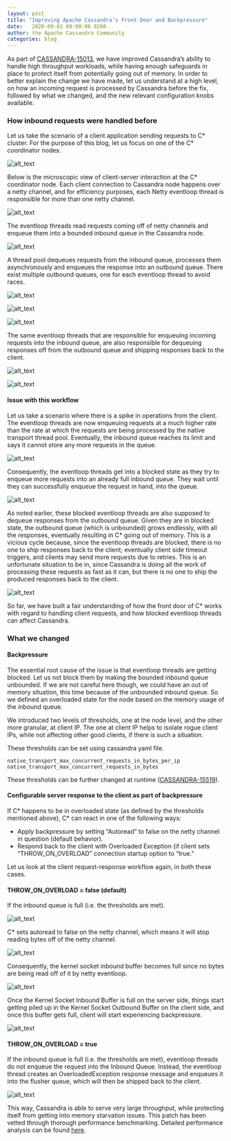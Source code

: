 ```yaml
---
layout: post
title: "Improving Apache Cassandra’s Front Door and Backpressure"
date:   2020-09-03 09:00:00 0200
author: the Apache Cassandra Community
categories: blog
---
```


As part of [CASSANDRA-15013](https://issues.apache.org/jira/browse/CASSANDRA-15013), we have improved Cassandra’s ability to handle high throughput workloads, while having enough safeguards in place to protect itself from potentially going out of memory. In order to better explain the change we have made, let us understand at a high level, on how an incoming request is processed by Cassandra before the fix, followed by what we changed, and the new relevant configuration knobs available.

### How inbound requests were handled before 

Let us take the scenario of a client application sending requests to C* cluster. For the purpose of this blog, let us focus on one of the C* coordinator nodes.

![alt_text](/img/blog-post-improving-resiliency/image1.png "image_tooltip")

Below is the microscopic view of client-server interaction at the C* coordinator node. Each client connection to Cassandra node happens over a netty channel, and for efficiency purposes, each Netty eventloop thread is responsible for more than one netty channel.

![alt_text](/img/blog-post-improving-resiliency/image2.png "image_tooltip")

The eventloop threads read requests coming off of netty channels and enqueue them into a bounded inbound queue in the Cassandra node.

![alt_text](/img/blog-post-improving-resiliency/image3.png "image_tooltip")

A thread pool dequeues requests from the inbound queue, processes them asynchronously and enqueues the response into an outbound queue. There exist multiple outbound queues, one for each eventloop thread to avoid races.

![alt_text](/img/blog-post-improving-resiliency/image4.png "image_tooltip")

![alt_text](/img/blog-post-improving-resiliency/image5.png "image_tooltip")

![alt_text](/img/blog-post-improving-resiliency/image6.png "image_tooltip")

The same eventloop threads that are responsible for enqueuing incoming requests into the inbound queue, are also responsible for dequeuing responses off from the outbound queue and shipping responses back to the client.

![alt_text](/img/blog-post-improving-resiliency/image7.png "image_tooltip")

![alt_text](/img/blog-post-improving-resiliency/image8.png "image_tooltip")

#### Issue with this workflow

Let us take a scenario where there is a spike in operations from the client. The eventloop threads are now enqueuing requests at a much higher rate than the rate at which the requests are being processed by the native transport thread pool. Eventually, the inbound queue reaches its limit and says it cannot store any more requests in the queue.

![alt_text](/img/blog-post-improving-resiliency/image9.png "image_tooltip")

Consequently, the eventloop threads get into a blocked state as they try to enqueue more requests into an already full inbound queue. They wait until they can successfully enqueue the request in hand, into the queue.

![alt_text](/img/blog-post-improving-resiliency/image10.png "image_tooltip")

As noted earlier, these blocked eventloop threads are also supposed to dequeue responses from the outbound queue. Given they are in blocked state, the outbound queue (which is unbounded) grows endlessly, with all the responses, eventually resulting in C*  going out of memory. This is a vicious cycle because, since the eventloop threads are blocked, there is no one to ship responses back to the client; eventually client side timeout triggers, and clients may send more requests due to retries. This is an unfortunate situation to be in, since Cassandra is doing all the work of processing these requests as fast as it can, but there is no one to ship the produced responses back to the client.

![alt_text](/img/blog-post-improving-resiliency/image11.png "image_tooltip")

So far, we have built a fair understanding of how the front door of C* works with regard to handling client requests, and how blocked eventloop threads can affect Cassandra.

### What we changed

#### Backpressure

The essential root cause of the issue is that eventloop threads are getting blocked. Let us not block them by making the bounded inbound queue unbounded. If we are not careful here though, we could have an out of memory situation, this time because of the unbounded inbound queue. So we defined an overloaded state for the node based on the memory usage of the inbound queue.

We introduced two levels of thresholds, one at the node level, and the other more granular, at client IP. The one at client IP helps to isolate rogue client IPs, while not affecting other good clients, if there is such a situation. 

These thresholds can be set using cassandra yaml file.

```
native_transport_max_concurrent_requests_in_bytes_per_ip
native_transport_max_concurrent_requests_in_bytes
```

These thresholds can be further changed at runtime ([CASSANDRA-15519](https://issues.apache.org/jira/browse/CASSANDRA-15519)).

#### Configurable server response to the client as part of backpressure

If C* happens to be in overloaded state (as defined by the thresholds mentioned above), C* can react in one of the following ways:

*   Apply backpressure by setting “Autoread” to false on the netty channel in question (default behavior).
*   Respond back to the client with Overloaded Exception (if client sets “THROW_ON_OVERLOAD” connection startup option to “true.”

Let us look at the client request-response workflow again, in both these cases.

#### **THROW_ON_OVERLOAD = false (default)**

If the inbound queue is full (i.e. the thresholds are met).

![alt_text](/img/blog-post-improving-resiliency/image12.png "image_tooltip")

C* sets autoread to false on the netty channel, which means it will stop reading bytes off of the netty channel.

![alt_text](/img/blog-post-improving-resiliency/image13.png "image_tooltip")

Consequently, the kernel socket inbound buffer becomes full since no bytes are being read off of it by netty eventloop.

![alt_text](/img/blog-post-improving-resiliency/image14.png "image_tooltip")

Once the Kernel Socket Inbound Buffer is full on the server side, things start getting piled up in the Kernel Socket Outbound Buffer on the client side, and once this buffer gets full, client will start experiencing backpressure.

![alt_text](/img/blog-post-improving-resiliency/image15.png "image_tooltip")

#### **THROW_ON_OVERLOAD = true**

If the inbound queue is full (i.e. the thresholds are met), eventloop threads do not enqueue the request into the Inbound Queue. Instead, the eventloop thread creates an OverloadedException response message and enqueues it into the flusher queue, which will then be shipped back to the client.

![alt_text](/img/blog-post-improving-resiliency/image16.png "image_tooltip")

This way, Cassandra is able to serve very large throughput, while protecting itself from getting into memory starvation issues. This patch has been vetted through thorough performance benchmarking. Detailed performance analysis can be found [here](https://issues.apache.org/jira/browse/CASSANDRA-15013?focusedCommentId=16881762&page=com.atlassian.jira.plugin.system.issuetabpanels%3Acomment-tabpanel#comment-16881762). 
